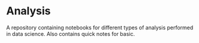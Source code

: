 # Analysis
A repository containing notebooks for different types of analysis performed in data science. Also contains quick notes for basic.

